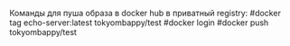 Команды для пуша образа в docker hub в приватный registry:
#docker tag echo-server:latest tokyombappy/test
#docker login
#docker push tokyombappy/test
